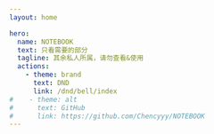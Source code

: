 ```yaml
---
layout: home

hero:
  name: NOTEBOOK
  text: 只看需要的部分
  tagline: 其余私人所属，请勿查看&使用
  actions:
    - theme: brand
      text: DND
      link: /dnd/bell/index
#    - theme: alt
#      text: GitHub
#      link: https://github.com/Chencyyy/NOTEBOOK
---
```

